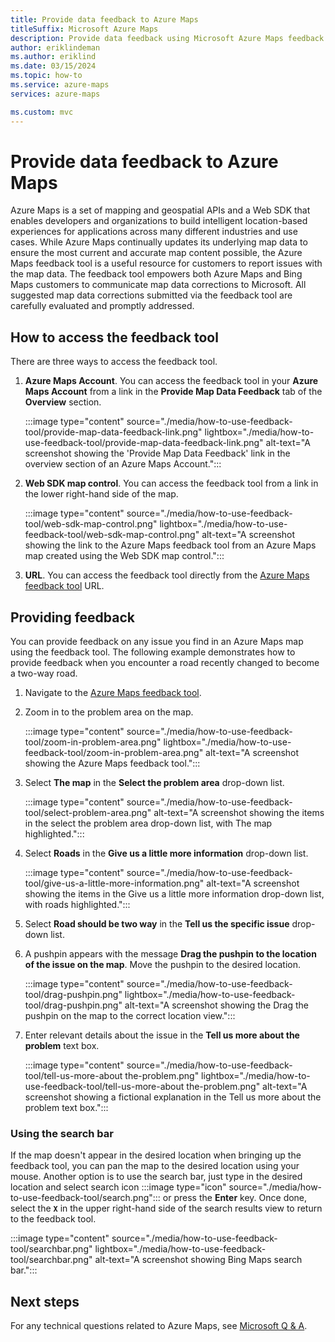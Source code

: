 ```yaml
---
title: Provide data feedback to Azure Maps
titleSuffix: Microsoft Azure Maps
description: Provide data feedback using Microsoft Azure Maps feedback tool.
author: eriklindeman
ms.author: eriklind
ms.date: 03/15/2024
ms.topic: how-to
ms.service: azure-maps
services: azure-maps

ms.custom: mvc
---
```


# Provide data feedback to Azure Maps

Azure Maps is a set of mapping and geospatial APIs and a Web SDK that enables developers and organizations to build intelligent location-based experiences for applications across many different industries and use cases. While Azure Maps continually updates its underlying map data to ensure the most current and accurate map content possible, the Azure Maps feedback tool is a useful resource for customers to report issues with the map data. The feedback tool empowers both Azure Maps and Bing Maps customers to communicate map data corrections to Microsoft. All suggested map data corrections submitted via the feedback tool are carefully evaluated and promptly addressed.

## How to access the feedback tool

There are three ways to access the feedback tool.

1. **Azure Maps Account**. You can access the feedback tool in your **Azure Maps Account** from a link in the **Provide Map Data Feedback** tab of the **Overview** section.

    :::image type="content" source="./media/how-to-use-feedback-tool/provide-map-data-feedback-link.png"  lightbox="./media/how-to-use-feedback-tool/provide-map-data-feedback-link.png" alt-text="A screenshot showing the 'Provide Map Data Feedback' link in the overview section of an Azure Maps Account.":::

1. **Web SDK map control**. You can access the feedback tool from a link in the lower right-hand side of the map.

    :::image type="content" source="./media/how-to-use-feedback-tool/web-sdk-map-control.png"  lightbox="./media/how-to-use-feedback-tool/web-sdk-map-control.png" alt-text="A screenshot showing the link to the Azure Maps feedback tool from an Azure Maps map created using the Web SDK map control.":::

1. **URL**. You can access the feedback tool directly from the [Azure Maps feedback tool] URL.

## Providing feedback

You can provide feedback on any issue you find in an Azure Maps map using the feedback tool. The following example demonstrates how to provide feedback when you encounter a road recently changed to become a two-way road.

1. Navigate to the [Azure Maps feedback tool].
1. Zoom in to the problem area on the map.

    :::image type="content" source="./media/how-to-use-feedback-tool/zoom-in-problem-area.png" lightbox="./media/how-to-use-feedback-tool/zoom-in-problem-area.png" alt-text="A screenshot showing the Azure Maps feedback tool.":::

1. Select **The map** in the **Select the problem area** drop-down list.

    :::image type="content" source="./media/how-to-use-feedback-tool/select-problem-area.png" alt-text="A screenshot showing the items in the select the problem area drop-down list, with The map highlighted.":::

1. Select **Roads** in the **Give us a little more information** drop-down list.

    :::image type="content" source="./media/how-to-use-feedback-tool/give-us-a-little-more-information.png" alt-text="A screenshot showing the items in the Give us a little more information drop-down list, with roads highlighted.":::

1. Select **Road should be two way** in the **Tell us the specific issue** drop-down list.

1. A pushpin appears with the message **Drag the pushpin to the location of the issue on the map**. Move the pushpin to the desired location.

    :::image type="content" source="./media/how-to-use-feedback-tool/drag-pushpin.png" lightbox="./media/how-to-use-feedback-tool/drag-pushpin.png" alt-text="A screenshot showing the Drag the pushpin on the map to the correct location view.":::

1. Enter relevant details about the issue in the **Tell us more about the problem** text box.

    :::image type="content" source="./media/how-to-use-feedback-tool/tell-us-more-about the-problem.png" lightbox="./media/how-to-use-feedback-tool/tell-us-more-about the-problem.png" alt-text="A screenshot showing a fictional explanation in the Tell us more about the problem text box.":::

### Using the search bar

If the map doesn't appear in the desired location when bringing up the feedback tool, you can pan the map to the desired location using your mouse. Another option is to use the search bar, just type in the desired location and select search icon :::image type="icon" source="./media/how-to-use-feedback-tool/search.png"::: or press the **Enter** key. Once done, select the **`X`** in the upper right-hand side of the search results view to return to the feedback tool.

:::image type="content" source="./media/how-to-use-feedback-tool/searchbar.png" lightbox="./media/how-to-use-feedback-tool/searchbar.png" alt-text="A screenshot showing Bing Maps search bar.":::

## Next steps

For any technical questions related to Azure Maps, see [Microsoft Q & A].

[Azure Maps feedback tool]: https://www.bing.com/maps?feedbacktype=AzureMaps&feedbackep=UrlAzureMapsMSDoc&v=2&sV=1
[Microsoft Q & A]: /answers/topics/azure-maps.html
